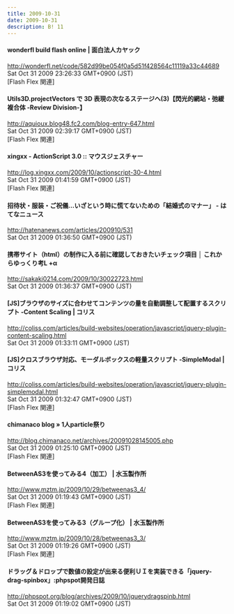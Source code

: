 ```yaml
---
title: 2009-10-31
date: 2009-10-31
description: B! 11
---
```


#### wonderfl build flash online | 面白法人カヤック
http://wonderfl.net/code/582d99be054f0a5d51f428564c11119a33c44689<br>
Sat Oct 31 2009 23:26:33 GMT+0900 (JST)<br>
[Flash Flex 関連]


#### Utils3D.projectVectors で 3D 表現の次なるステージへ(3)【閃光的網站・弛緩複合体 -Review Division-】
http://aquioux.blog48.fc2.com/blog-entry-647.html<br>
Sat Oct 31 2009 02:39:17 GMT+0900 (JST)<br>
[Flash Flex 関連]


#### xingxx - ActionScript 3.0 :: マウスジェスチャー
http://log.xingxx.com/2009/10/actionscript-30-4.html<br>
Sat Oct 31 2009 01:41:59 GMT+0900 (JST)<br>
[Flash Flex 関連]


#### 招待状・服装・ご祝儀…いざという時に慌てないための「結婚式のマナー」 - はてなニュース
http://hatenanews.com/articles/200910/531<br>
Sat Oct 31 2009 01:36:50 GMT+0900 (JST)<br>


#### 携帯サイト（html）の制作に入る前に確認しておきたいチェック項目 │ これからゆっくり考L +α
http://sakaki0214.com/2009/10/30022723.html<br>
Sat Oct 31 2009 01:36:37 GMT+0900 (JST)<br>


####   [JS]ブラウザのサイズに合わせてコンテンツの量を自動調整して配置するスクリプト -Content Scaling | コリス
http://coliss.com/articles/build-websites/operation/javascript/jquery-plugin-content-scaling.html<br>
Sat Oct 31 2009 01:33:11 GMT+0900 (JST)<br>


####   [JS]クロスブラウザ対応、モーダルボックスの軽量スクリプト -SimpleModal | コリス
http://coliss.com/articles/build-websites/operation/javascript/jquery-plugin-simplemodal.html<br>
Sat Oct 31 2009 01:32:47 GMT+0900 (JST)<br>
[Flash Flex 関連]


#### chimanaco blog » 1人particle祭り
http://blog.chimanaco.net/archives/20091028145005.php<br>
Sat Oct 31 2009 01:25:10 GMT+0900 (JST)<br>
[Flash Flex 関連]


#### BetweenAS3を使ってみる4（加工） | 水玉製作所
http://www.mztm.jp/2009/10/29/betweenas3_4/<br>
Sat Oct 31 2009 01:19:43 GMT+0900 (JST)<br>
[Flash Flex 関連]


#### BetweenAS3を使ってみる3（グループ化） | 水玉製作所
http://www.mztm.jp/2009/10/28/betweenas3_3/<br>
Sat Oct 31 2009 01:19:26 GMT+0900 (JST)<br>
[Flash Flex 関連]


#### ドラッグ＆ドロップで数値の設定が出来る便利ＵＩを実装できる「jquery-drag-spinbox」:phpspot開発日誌
http://phpspot.org/blog/archives/2009/10/jquerydragspinb.html<br>
Sat Oct 31 2009 01:19:02 GMT+0900 (JST)<br>


